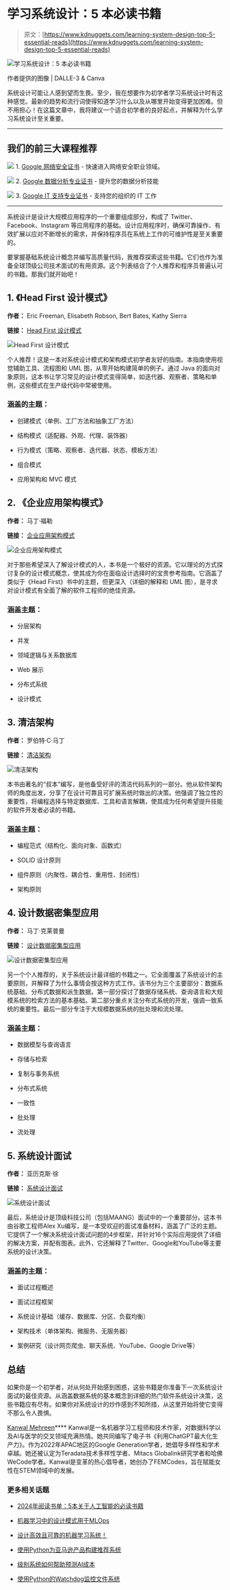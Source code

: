 # 学习系统设计：5 本必读书籍

> 原文：[https://www.kdnuggets.com/learning-system-design-top-5-essential-reads](https://www.kdnuggets.com/learning-system-design-top-5-essential-reads)

![学习系统设计：5 本必读书籍](../Images/26a1a402db25d005ead5a11bcfb4d0c6.png)

作者提供的图像 | DALLE-3 & Canva

系统设计可能让人感到望而生畏。至少，我在想要作为初学者学习系统设计时有这种感觉。最新的趋势和流行词使得知道学习什么以及从哪里开始变得更加困难。但不用担心！在这篇文章中，我将建议一个适合初学者的良好起点，并解释为什么学习系统设计至关重要。

* * *

## 我们的前三大课程推荐

![](../Images/0244c01ba9267c002ef39d4907e0b8fb.png) 1\. [Google 网络安全证书](https://www.kdnuggets.com/google-cybersecurity) - 快速进入网络安全职业领域。

![](../Images/e225c49c3c91745821c8c0368bf04711.png) 2\. [Google 数据分析专业证书](https://www.kdnuggets.com/google-data-analytics) - 提升您的数据分析技能

![](../Images/0244c01ba9267c002ef39d4907e0b8fb.png) 3\. [Google IT 支持专业证书](https://www.kdnuggets.com/google-itsupport) - 支持您的组织的 IT 工作

* * *

系统设计是设计大规模应用程序的一个重要组成部分，构成了 Twitter、Facebook、Instagram 等应用程序的基础。设计应用程序时，确保可靠操作、有效扩展以应对不断增长的需求，并保持程序员在系统上工作的可维护性是至关重要的。

要掌握基础系统设计概念并编写高质量代码，我推荐探索这些书籍。它们也作为准备全球顶级公司技术面试的有用资源。这个列表结合了个人推荐和程序员普遍认可的书籍。那我们就开始吧！

## 1\. 《Head First 设计模式》

**作者：** Eric Freeman, Elisabeth Robson, Bert Bates, Kathy Sierra

**链接：** [Head First 设计模式](https://www.oreilly.com/library/view/head-first-design/0596007124/)

![Head First 设计模式](../Images/82d2ebf73bb967552b28d7e4eeacbefa.png)

个人推荐！这是一本对系统设计模式和架构模式初学者友好的指南。本指南使用视觉辅助工具、流程图和 UML 图，从零开始构建简单的例子。通过 Java 的面向对象原则，这本书让学习常见的设计模式变得简单，如迭代器、观察者、策略和单例，这些模式在生产级代码中常被使用。

### 涵盖的主题：

+   创建模式（单例、工厂方法和抽象工厂方法）

+   结构模式（适配器、外观、代理、装饰器）

+   行为模式（策略、观察者、迭代器、状态、模板方法）

+   组合模式

+   应用架构和 MVC 模式

## 2\. 《企业应用架构模式》

**作者：** 马丁·福勒

**链接：** [企业应用架构模式](https://martinfowler.com/books/eaa.html)

![企业应用架构模式](../Images/a3ec4bc6f4f1299ea0c84223d89a37a3.png)

对于那些希望深入了解设计模式的人，本书是一个极好的资源。它以理论的方式探讨复杂的设计模式概念，使其成为你在面临设计选择时的宝贵参考指南。它涵盖了类似于《Head First》书中的主题，但更深入（详细的解释和 UML 图），是寻求对设计模式有全面了解的软件工程师的绝佳资源。

### 涵盖主题：

+   分层架构

+   并发

+   领域逻辑与关系数据库

+   Web 展示

+   分布式系统

+   设计模式

## 3\. 清洁架构

**作者：** 罗伯特·C·马丁

**链接：** [清洁架构](https://www.oreilly.com/library/view/clean-architecture-a/9780134494272/)

![清洁架构](../Images/c4e3f13e07d89332608109c2581987c4.png)

本书由著名的“叔本”编写，是他备受好评的清洁代码系列的一部分。他从软件架构师的角度出发，分享了在设计可靠且可扩展系统时做出的决策。他强调了独立性的重要性，将编程选择与特定数据库、工具和语言解耦，使其成为任何希望提升技能的软件开发者必读的书籍。

### 涵盖主题：

+   编程范式（结构化、面向对象、函数式）

+   SOLID 设计原则

+   组件原则（内聚性、耦合性、重用性、封闭性）

+   架构原则

## 4\. 设计数据密集型应用

**作者：** 马丁·克莱普曼

**链接：** [设计数据密集型应用](https://www.oreilly.com/library/view/designing-data-intensive-applications/9781491903063/)

![设计数据密集型应用](../Images/aeff2dd97933c29e6d65c5884f7cd343.png)

另一个个人推荐的，关于系统设计最详细的书籍之一。它全面覆盖了系统设计的主要原则，并解释了为什么事情会按这种方式工作。该书分为三个主要部分：数据系统基础、分布式数据和派生数据。第一部分探讨了数据存储系统、查询语言和大规模系统的检索方法的基本基础。第二部分重点关注分布式系统的开发，强调一致系统的重要性。最后一部分专注于大规模数据系统的批处理和流处理。

### 涵盖主题：

+   数据模型与查询语言

+   存储与检索

+   复制与事务系统

+   分布式系统

+   一致性

+   批处理

+   流处理

## 5\. 系统设计面试

**作者：** 亚历克斯·徐

**链接：** [系统设计面试](https://www.amazon.com/System-Design-Interview-insiders-Second/dp/B08CMF2CQF)

![系统设计面试](../Images/256bbe337b112805ee8a5a89d0c354cc.png)

最后，系统设计是顶级科技公司（包括MAANG）面试中的一个重要部分。这本书由谷歌工程师Alex Xu编写，是一本受欢迎的面试准备材料，涵盖了广泛的主题。它提供了一个解决系统设计面试问题的4步框架，并针对16个实际应用提供了详细的解决方案，并配有图表。此外，它还解释了Twitter、Google和YouTube等主要系统的设计决策。

### 涵盖的主题：

+   面试过程概述

+   面试过程框架

+   系统设计基础（缓存、数据库、分区、负载均衡）

+   架构技术（单体架构、微服务、无服务器）

+   案例研究（设计网页爬虫、聊天系统、YouTube、Google Drive等）

## 总结

如果你是一个初学者，对从何处开始感到困惑，这些书籍是你准备下一次系统设计面试的最佳资源。从涵盖数据系统的基本概念到详细的热门软件系统设计决策，这些书籍应有尽有。如果你对系统设计的炒作感到不知所措，从这里开始将使它变得不那么令人畏惧。

**[](https://www.linkedin.com/in/kanwal-mehreen1/)**[Kanwal Mehreen](https://www.linkedin.com/in/kanwal-mehreen1/)**** Kanwal是一名机器学习工程师和技术作家，对数据科学以及AI与医学的交叉领域充满热情。她共同编写了电子书《利用ChatGPT最大化生产力》。作为2022年APAC地区的Google Generation学者，她倡导多样性和学术卓越。她还被认定为Teradata技术多样性学者、Mitacs Globalink研究学者和哈佛WeCode学者。Kanwal是变革的热心倡导者，她创办了FEMCodes，旨在赋能女性在STEM领域中的发展。

### 更多相关话题

+   [2024年阅读书单：5本关于人工智能的必读书籍](https://www.kdnuggets.com/2024-reading-list-5-essential-reads-on-artificial-intelligence)

+   [机器学习中的设计模式用于MLOps](https://www.kdnuggets.com/2022/02/design-patterns-machine-learning-mlops.html)

+   [设计高效且可靠的机器学习系统！](https://www.kdnuggets.com/2023/05/manning-design-effective-reliable-machine-learning-systems.html)

+   [使用Python为亚马逊产品构建推荐系统](https://www.kdnuggets.com/2023/02/building-recommender-system-amazon-products-python.html)

+   [级别系统如何帮助预测AI成本](https://www.kdnuggets.com/2022/03/level-system-help-forecast-ai-costs.html)

+   [使用Python的Watchdog监控文件系统](https://www.kdnuggets.com/monitor-your-file-system-with-pythons-watchdog)
